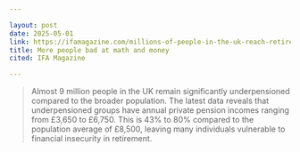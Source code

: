 ```yaml
---

layout: post
date: 2025-05-01
link: https://ifamagazine.com/millions-of-people-in-the-uk-reach-retirement-age-with-a-private-annual-pension-of-just-3650-according-to-nowpensions/ IFA Magazine
title: More people bad at math and money
cited: IFA Magazine

---
```


> Almost 9 million people in the UK remain significantly underpensioned compared to the broader population. The latest data reveals that underpensioned groups have annual private pension incomes ranging from £3,650 to £6,750. This is 43% to 80% compared to the population average of £8,500, leaving many individuals vulnerable to financial insecurity in retirement.